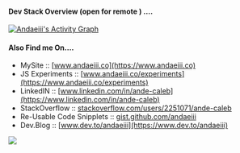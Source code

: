 
 
#### Dev Stack Overview (open for remote ) ....  

<p align="left">
  <a href="https://github-readme-stats.vercel.app/api/top-langs/?username=andaeiii&theme=dark&langs_count=6&layout=compact"><img alt="Andaeiii's Activity Graph" src="https://github-readme-stats.vercel.app/api/top-langs/?username=andaeiii&theme=dark&langs_count=4&layout=compact&show_icons=true&custom_title=React(NextJs)%20Focused+%2F+Typescript" /></a>
 </p>
 
 #### Also Find me On....  

 - MySite :: [www.andaeiii.co](https://www.andaeiii.co) 
 - JS Experiments :: [www.andaeiii.co/experiments](https://www.andaeiii.co/experiments) 
 - LinkedIN :: [www.linkedin.com/in/ande-caleb](https://www.linkedin.com/in/ande-caleb) 
 - StackOverflow :: [stackoverflow.com/users/2251071/ande-caleb](https://www.stackoverflow.com/users/2251071/ande-caleb) 
 - Re-Usable Code Snipplets :: [gist.github.com/andaeiii](https://gist.github.com/andaeiii)
 - Dev.Blog :: [www.dev.to/andaeiii](https://www.dev.to/andaeiii)


![](https://komarev.com/ghpvc/?username=andaeiii&style=flat-square&color=000000&label=Profile+VIEWS)

   

 


